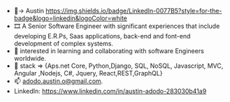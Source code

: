 - 👋-> Austin https://img.shields.io/badge/LinkedIn-0077B5?style=for-the-badge&logo=linkedin&logoColor=white
- 🎞️ A Senior Software Engineer with significant experiences that include developing E.R.Ps, Saas applications, back-end and font-end development of complex systems. 
- 👀 interested in learning and collaborating with software Engineers worldwide.
- 🌱 stack => {Aps.net Core, Python,Django, SQL, NoSQL, Javascript, MVC, Angular ,Nodejs, C#, Jquery, React,REST,GraphQL}
- 📫  adodo.austin.o@gmail.com.
- LinkedIn: [https://www.linkedin.com/in/austin-adodo-283030b41a9 ](https://www.linkedin.com/in/austin-adodo-2855b41a9/)

<!---
AustinAdodo/AustinAdodo is a ✨ special ✨ repository because its `README.md` (this file) appears on your GitHub profile.
You can click the Preview link to take a look at your changes.
--->
